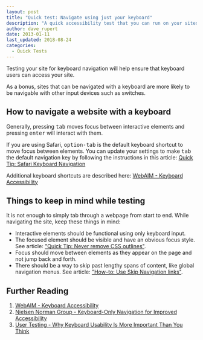 ```yaml
---
layout: post
title: "Quick test: Navigate using just your keyboard"
description: "A quick accessibility test that you can run on your sites right now."
author: dave_rupert
date: 2013-01-11
last_updated: 2018-08-24
categories:
  - Quick Tests
---
```


Testing your site for keyboard navigation will help ensure that keyboard users can access your site.

As a bonus, sites that can be navigated with a keyboard are more likely to be navigable with other input devices such as switches.

## How to navigate a website with a keyboard
Generally, pressing <kbd>tab</kbd> moves focus between interactive elements and pressing <kbd>enter</kbd> will interact with them.

If you are using Safari, <kbd>option-tab</kbd> is the default keyboard shortcut to move focus between elements. You can update your settings to make <kbd>tab</kbd> the default navigation key by following the instructions in this article: [Quick Tip: Safari Keyboard Navigation](https://a11yproject.com/posts/safari-keyboard-navigation/)

Additional keyboard shortcuts are described here: [WebAIM - Keyboard Accessibility](https://webaim.org/techniques/keyboard/)

## Things to keep in mind while testing
It is not enough to simply tab through a webpage from start to end. While navigating the site, keep these things in mind:
- Interactive elements should be functional using only keyboard input.
- The focused element should be visible and have an obvious focus style. See article: ["Quick Tip: Never remove CSS outlines"](https://a11yproject.com/posts/never-remove-css-outlines/).
- Focus should move between elements as they appear on the page and not jump back and forth.
- There should be a way to skip past lengthy spans of content, like global navigation menus. See article: ["How–to: Use Skip Navigation links"](https://a11yproject.com/posts/skip-nav-links/).

## Further Reading
1. [WebAIM - Keyboard Accessibility](https://webaim.org/techniques/keyboard/)
2. [Nielsen Norman Group - Keyboard-Only Navigation for Improved Accessibility](https://www.nngroup.com/articles/keyboard-accessibility/)
3. [User Testing - Why Keyboard Usability Is More Important Than You Think](https://www.usertesting.com/blog/why-keyboard-usability-is-more-important-than-you-think/)
